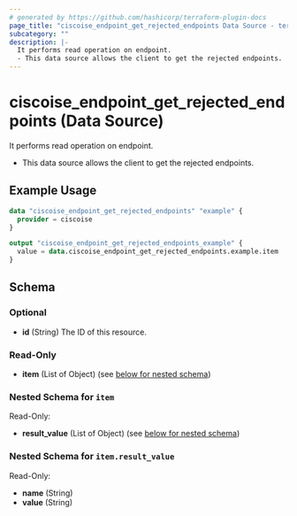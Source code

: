 ```yaml
---
# generated by https://github.com/hashicorp/terraform-plugin-docs
page_title: "ciscoise_endpoint_get_rejected_endpoints Data Source - terraform-provider-ciscoise"
subcategory: ""
description: |-
  It performs read operation on endpoint.
  - This data source allows the client to get the rejected endpoints.
---
```


# ciscoise_endpoint_get_rejected_endpoints (Data Source)

It performs read operation on endpoint.

- This data source allows the client to get the rejected endpoints.

## Example Usage

```terraform
data "ciscoise_endpoint_get_rejected_endpoints" "example" {
  provider = ciscoise
}

output "ciscoise_endpoint_get_rejected_endpoints_example" {
  value = data.ciscoise_endpoint_get_rejected_endpoints.example.item
}
```

<!-- schema generated by tfplugindocs -->
## Schema

### Optional

- **id** (String) The ID of this resource.

### Read-Only

- **item** (List of Object) (see [below for nested schema](#nestedatt--item))

<a id="nestedatt--item"></a>
### Nested Schema for `item`

Read-Only:

- **result_value** (List of Object) (see [below for nested schema](#nestedobjatt--item--result_value))

<a id="nestedobjatt--item--result_value"></a>
### Nested Schema for `item.result_value`

Read-Only:

- **name** (String)
- **value** (String)


